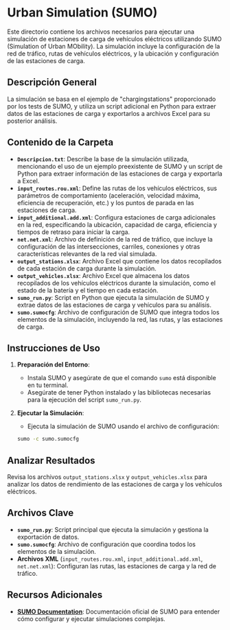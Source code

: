 # Urban Simulation (SUMO)

Este directorio contiene los archivos necesarios para ejecutar una simulación de estaciones de carga de vehículos eléctricos utilizando SUMO (Simulation of Urban MObility). La simulación incluye la configuración de la red de tráfico, rutas de vehículos eléctricos, y la ubicación y configuración de las estaciones de carga.

## Descripción General

La simulación se basa en el ejemplo de "chargingstations" proporcionado por los tests de SUMO, y utiliza un script adicional en Python para extraer datos de las estaciones de carga y exportarlos a archivos Excel para su posterior análisis.

## Contenido de la Carpeta

- **`Descripcion.txt`**: Describe la base de la simulación utilizada, mencionando el uso de un ejemplo preexistente de SUMO y un script de Python para extraer información de las estaciones de carga y exportarla a Excel.
- **`input_routes.rou.xml`**: Define las rutas de los vehículos eléctricos, sus parámetros de comportamiento (aceleración, velocidad máxima, eficiencia de recuperación, etc.) y los puntos de parada en las estaciones de carga.
- **`input_additional.add.xml`**: Configura estaciones de carga adicionales en la red, especificando la ubicación, capacidad de carga, eficiencia y tiempos de retraso para iniciar la carga.
- **`net.net.xml`**: Archivo de definición de la red de tráfico, que incluye la configuración de las intersecciones, carriles, conexiones y otras características relevantes de la red vial simulada.
- **`output_stations.xlsx`**: Archivo Excel que contiene los datos recopilados de cada estación de carga durante la simulación.
- **`output_vehicles.xlsx`**: Archivo Excel que almacena los datos recopilados de los vehículos eléctricos durante la simulación, como el estado de la batería y el tiempo en cada estación.
- **`sumo_run.py`**: Script en Python que ejecuta la simulación de SUMO y extrae datos de las estaciones de carga y vehículos para su análisis.
- **`sumo.sumocfg`**: Archivo de configuración de SUMO que integra todos los elementos de la simulación, incluyendo la red, las rutas, y las estaciones de carga.

## Instrucciones de Uso

1. **Preparación del Entorno**:
   - Instala SUMO y asegúrate de que el comando `sumo` está disponible en tu terminal.
   - Asegúrate de tener Python instalado y las bibliotecas necesarias para la ejecución del script `sumo_run.py`.

2. **Ejecutar la Simulación**:
   - Ejecuta la simulación de SUMO usando el archivo de configuración:
   ```bash
   sumo -c sumo.sumocfg
    ```
## Analizar Resultados

Revisa los archivos `output_stations.xlsx` y `output_vehicles.xlsx` para analizar los datos de rendimiento de las estaciones de carga y los vehículos eléctricos.

## Archivos Clave

- **`sumo_run.py`**: Script principal que ejecuta la simulación y gestiona la exportación de datos.
- **`sumo.sumocfg`**: Archivo de configuración que coordina todos los elementos de la simulación.
- **Archivos XML** (`input_routes.rou.xml`, `input_additional.add.xml`, `net.net.xml`): Configuran las rutas, las estaciones de carga y la red de tráfico.

## Recursos Adicionales

- **[SUMO Documentation](https://sumo.dlr.de/docs/index.html)**: Documentación oficial de SUMO para entender cómo configurar y ejecutar simulaciones complejas.
